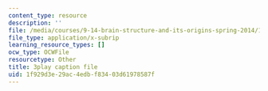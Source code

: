 ```yaml
---
content_type: resource
description: ''
file: /media/courses/9-14-brain-structure-and-its-origins-spring-2014/1f929d3e29ac4edbf83403d61978587f_555118.srt
file_type: application/x-subrip
learning_resource_types: []
ocw_type: OCWFile
resourcetype: Other
title: 3play caption file
uid: 1f929d3e-29ac-4edb-f834-03d61978587f
---
```

